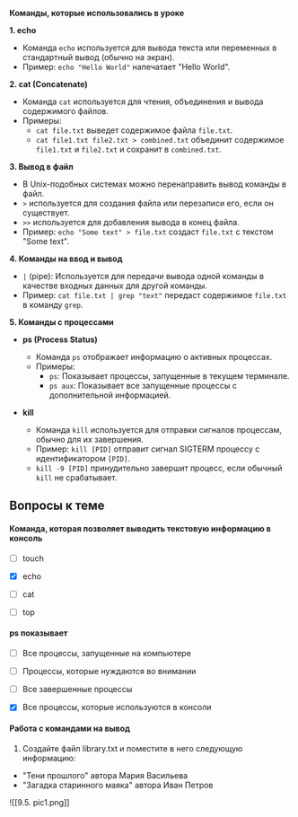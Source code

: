 
**Команды, которые использовались в уроке**

**1. echo**

- Команда `echo` используется для вывода текста или переменных в стандартный вывод (обычно на экран).
- Пример: `echo "Hello World"` напечатает "Hello World".

**2. cat (Concatenate)**

- Команда `cat` используется для чтения, объединения и вывода содержимого файлов.
- Примеры:
    - `cat file.txt` выведет содержимое файла `file.txt`.
    - `cat file1.txt file2.txt > combined.txt` объединит содержимое `file1.txt` и `file2.txt` и сохранит в `combined.txt`.

**3. Вывод в файл**

- В Unix-подобных системах можно перенаправить вывод команды в файл.
- `>` используется для создания файла или перезаписи его, если он существует.
- `>>` используется для добавления вывода в конец файла.
- Пример: `echo "Some text" > file.txt` создаст `file.txt` с текстом "Some text".

**4. Команды на ввод и вывод**

- `|` (pipe): Используется для передачи вывода одной команды в качестве входных данных для другой команды.
- Пример: `cat file.txt | grep "text"` передаст содержимое `file.txt` в команду `grep`.

**5. Команды с процессами**

- **ps (Process Status)**
    
    - Команда `ps` отображает информацию о активных процессах.
    - Примеры:
        - `ps`: Показывает процессы, запущенные в текущем терминале.
        - `ps aux`: Показывает все запущенные процессы с дополнительной информацией.
- **kill**
    
    - Команда `kill` используется для отправки сигналов процессам, обычно для их завершения.
    - Пример: `kill [PID]` отправит сигнал SIGTERM процессу с идентификатором `[PID]`.
    - `kill -9 [PID]` принудительно завершит процесс, если обычный `kill` не срабатывает.





<a id='task1'></a>
## Вопросы к теме


#### Команда, которая позволяет выводить текстовую информацию в консоль


 -  [ ] touch
 -  [x] echo
 -  [ ] cat
 -  [ ] top



#### ps показывает


 -  [ ] Все процессы, запущенные на компьютере
 -  [ ] Процессы, которые нуждаются во внимании
 -  [ ] Все завершенные процессы
 -  [x] Все процессы, которые используются в консоли



#### **Работа с командами на вывод**

1. Создайте файл library.txt и поместите в него следующую информацию:

- "Тени прошлого" автора Мария Васильева
- "Загадка старинного маяка" автора Иван Петров

![[9.5. pic1.png]]

